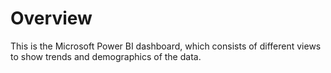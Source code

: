 # Overview

This is the Microsoft Power BI dashboard, which consists of different views to show trends and demographics of the data.
